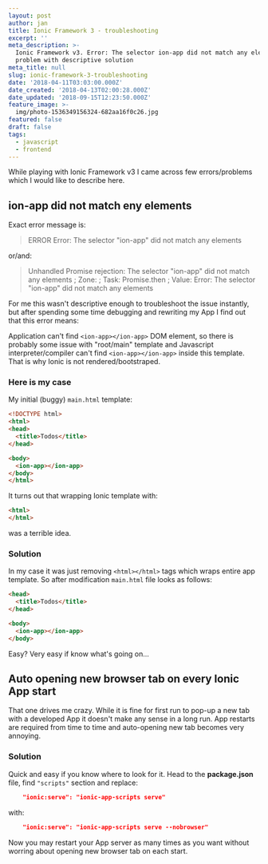 ```yaml
---
layout: post
author: jan
title: Ionic Framework 3 - troubleshooting
excerpt: ''
meta_description: >-
  Ionic Framework v3. Error: The selector ion-app did not match any elements
  problem with descriptive solution
meta_title: null
slug: ionic-framework-3-troubleshooting
date: '2018-04-11T03:03:00.000Z'
date_created: '2018-04-13T02:00:28.000Z'
date_updated: '2018-09-15T12:23:50.000Z'
feature_image: >-
  img/photo-1536349156324-682aa16f0c26.jpg
featured: false
draft: false
tags:
  - javascript
  - frontend
---
```

While playing with Ionic Framework v3 I came across few errors/problems which I would like to describe here.

## ion-app did not match eny elements

Exact error message is:

> ERROR Error: The selector "ion-app" did not match any elements

or/and:

> Unhandled Promise rejection: The selector "ion-app" did not match any elements ; Zone: <root> ; Task: Promise.then ; Value: Error: The selector "ion-app" did not match any elements

For me this wasn't descriptive enough to troubleshoot the issue instantly, but after spending some time debugging and rewriting my App I find out that this error means:

Application can't find `<ion-app></ion-app>` DOM element, so there is probably some issue with "root/main" template and Javascript interpreter/compiler can't find `<ion-app></ion-app>` inside this template. That is why Ionic is not rendered/bootstraped.

### Here is my case

My initial (buggy) `main.html` template:

```html
<!DOCTYPE html>
<html>
<head>
  <title>Todos</title>
</head>

<body>
  <ion-app></ion-app>
</body>
</html>
```

It turns out that wrapping Ionic template with:
```html
<html>
</html>
```
was a terrible idea.

### Solution

In my case it was just removing `<html></html>` tags which wraps entire app template. So after modification `main.html` file looks as follows:

```html
<head>
  <title>Todos</title>
</head>

<body>
  <ion-app></ion-app>
</body>
```

Easy? Very easy if know what's going on...

## Auto opening new browser tab on every Ionic App start
That one drives me crazy. While it is fine for first run to pop-up a new tab with a developed App it doesn't make any sense in a long run. App restarts are required from time to time and auto-opening new tab becomes very annoying.

### Solution
Quick and easy if you know where to look for it. Head to the **package.json** file, find `"scripts"` section and replace:
```json
    "ionic:serve": "ionic-app-scripts serve"
```
with:
```json
    "ionic:serve": "ionic-app-scripts serve --nobrowser"
```
Now you may restart your App server as many times as you want without worring about opening new browser tab on each start.
